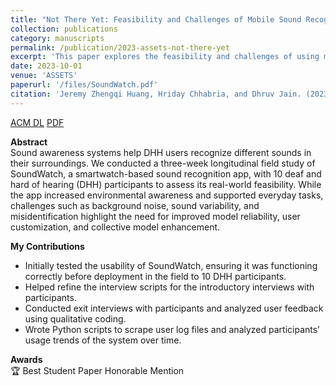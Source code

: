 ```yaml
---
title: "Not There Yet: Feasibility and Challenges of Mobile Sound Recognition to Support Deaf and Hard-of-Hearing People"
collection: publications
category: manuscripts
permalink: /publication/2023-assets-not-there-yet
excerpt: 'This paper explores the feasibility and challenges of using mobile sound recognition technology to support Deaf and Hard-of-Hearing individuals.'
date: 2023-10-01
venue: 'ASSETS'
paperurl: '/files/SoundWatch.pdf'
citation: 'Jeremy Zhengqi Huang, Hriday Chhabria, and Dhruv Jain. (2023). &quot;Not There Yet: Feasibility and Challenges of Mobile Sound Recognition to Support Deaf and Hard-of-Hearing People.&quot; <i>ASSETS 2023</i>. ACM, Article 15, 1–14. 🏆 Best Student Paper Honorable Mention.'
---
```


[ACM DL](https://dl.acm.org/doi/10.1145/3597638.3608431)
[PDF]('../files/SoundWatch.pdf')

**Abstract**  
Sound awareness systems help DHH users recognize different sounds in their surroundings. We conducted a three-week longitudinal field study of SoundWatch, a smartwatch-based sound recognition app, with 10 deaf and hard of hearing (DHH) participants to assess its real-world feasibility. While the app increased environmental awareness and supported everyday tasks, challenges such as background noise, sound variability, and misidentification highlight the need for improved model reliability, user customization, and collective model enhancement.

**My Contributions**  
- Initially tested the usability of SoundWatch, ensuring it was functioning correctly before deployment in the field to 10 DHH participants.  
- Helped refine the interview scripts for the introductory interviews with participants.  
- Conducted exit interviews with participants and analyzed user feedback using qualitative coding.  
- Wrote Python scripts to scrape user log files and analyzed participants’ usage trends of the system over time.  



**Awards**  
🏆 Best Student Paper Honorable Mention
